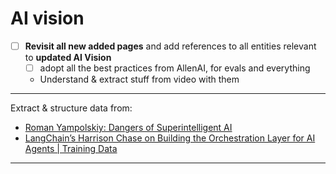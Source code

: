 # AI vision

- [ ] **Revisit all new added pages** and add references to all entities relevant to **updated AI Vision**
    - [ ] adopt all the best practices from AllenAI, for evals and everything
    - Understand & extract stuff from video with them

---

Extract & structure data from:

- [Roman Yampolskiy: Dangers of Superintelligent AI](https://youtu.be/NNr6gPelJ3E)
- [LangChain’s Harrison Chase on Building the Orchestration Layer for AI Agents | Training Data](https://youtu.be/6XZLoW0-mPY)

---







